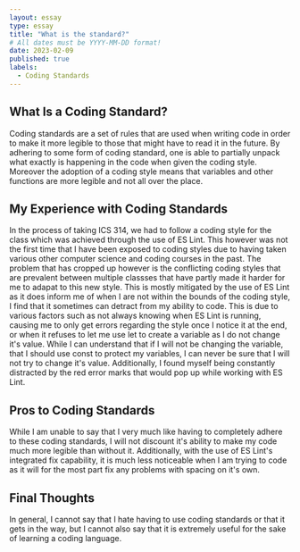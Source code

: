 ```yaml
---
layout: essay
type: essay
title: "What is the standard?"
# All dates must be YYYY-MM-DD format!
date: 2023-02-09
published: true
labels:
  - Coding Standards
---
```


## What Is a Coding Standard?

Coding standards are a set of rules that are used when writing code in order to make it more legible to those that might have to read it in the future. By adhering to some form of coding standard, one is able to partially unpack what exactly is happening in the code when given the coding style. Moreover the adoption of a coding style means that variables and other functions are more legible and not all over the place. 

## My Experience with Coding Standards

In the process of taking ICS 314, we had to follow a coding style for the class which was achieved through the use of ES Lint. This however was not the first time that I have been exposed to coding styles due to having taken various other computer science and coding courses in the past. The problem that has cropped up however is the conflicting coding styles that are prevalent between multiple classses that have partly made it harder for me to adapat to this new style. This is mostly mitigated by the use of ES Lint as it does inform me of when I are not within the bounds of the coding style, I find that it sometimes can detract from my ability to code.
This is due to various factors such as not always knowing when ES Lint is running, causing me to only get errors regarding the style once I notice it at the end, or when it refuses to let me use let to create a variable as I do not change it's value. While I can understand that if I will not be changing the variable, that I should use const to protect my variables, I can never be sure that I will not try to change it's value. Additionally, I found myself being constantly distracted by the red error marks that would pop up while working with ES Lint. 

## Pros to Coding Standards

While I am unable to say that I very much like having to completely adhere to these coding standards, I will not discount it's ability to make my code much more legible than without it. Additionally, with the use of ES Lint's integrated fix capability, it is much less noticeable when I am trying to code as it will for the most part fix any problems with spacing on it's own.

## Final Thoughts

In general, I cannot say that I hate having to use coding standards or that it gets in the way, but I cannot also say that it is extremely useful for the sake of learning a coding language.
